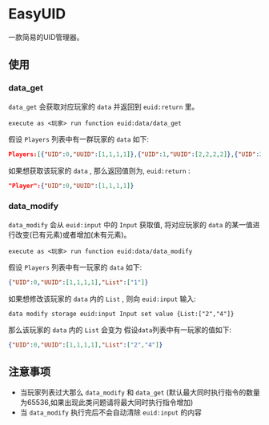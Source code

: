 # EasyUID
一款简易的UID管理器。

## 使用

### data_get

`data_get` 会获取对应玩家的 `data` 并返回到 `euid:return` 里。
```MCFUNCTION
execute as <玩家> run function euid:data/data_get
```

假设 `Players` 列表中有一群玩家的 `data` 如下:
```JSON
Players:[{"UID":0,"UUID":[1,1,1,1]},{"UID":1,"UUID":[2,2,2,2]},{"UID":2,"UUID":[3,3,3,3]}]
```

如果想获取该玩家的 `data` , 那么返回值则为, `euid:return` :
```JSON
"Player":{"UID":0,"UUID":[1,1,1,1]}
```

### data_modify

`data_modify` 会从 `euid:input` 中的 `Input` 获取值, 将对应玩家的 `data` 的某一值进行改变(已有元素)或者增加(未有元素)。
```MCFUNCTION
execute as <玩家> run function euid:data/data_modify
```

假设 `Players` 列表中有一玩家的 `data` 如下:
```JSON
{"UID":0,"UUID":[1,1,1,1],"List":["1"]}
```

如果想修改该玩家的 `data` 内的 `List` , 则向 `euid:input` 输入:
```MCFUNCTION
data modify storage euid:input Input set value {List:["2","4"]}
```

那么该玩家的 `data` 内的 `List` 会变为
假设`data`列表中有一玩家的值如下:
```JSON
{"UID":0,"UUID":[1,1,1,1],"List":["2","4"]}
```

## 注意事项

- 当玩家列表过大那么 `data_modify` 和 `data_get` (默认最大同时执行指令的数量为65536,如果出现此类问题请将最大同时执行指令增加)
- 当 `data_modify` 执行完后不会自动清除 `euid:input` 的内容